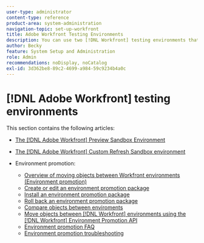 ```yaml
---
user-type: administrator
content-type: reference
product-area: system-administration
navigation-topic: set-up-workfront
title: Adobe Workfront Testing Environments
description: You can use two [!DNL Workfront] testing environments that replicate your [!DNL Workfront] production environment. The Preview Sandbox is refreshed each weekend by Workfront. Data added to your live environment on Friday appears in your Preview Sandbox by the following Monday. The Custom Refresh Sandbox is a separate testing environment which is refreshed manually by you. There is an additional cost to obtain the Custom Refresh Sandbox.
author: Becky
feature: System Setup and Administration
role: Admin
recommendations: noDisplay, noCatalog
exl-id: 3d362be8-89c2-4699-a984-59c9234b4a0c
---
```

# [!DNL Adobe Workfront] testing environments

This section contains the following articles:

* [The [!DNL Adobe Workfront] Preview Sandbox Environment](../../../administration-and-setup/set-up-workfront/workfront-testing-environments/wf-preview-sandbox-environment.md)
* [The [!DNL Adobe Workfront] Custom Refresh Sandbox environment](../../../administration-and-setup/set-up-workfront/workfront-testing-environments/wf-custom-refresh-sandbox-environment.md)
* Environment promotion:

   * [Overview of moving objects between Workfront environments (Environment promotion)](/help/quicksilver/administration-and-setup/set-up-workfront/workfront-testing-environments/environment-promotion-in-wf.md)
   * [Create or edit an environment promotion package](/help/quicksilver/administration-and-setup/set-up-workfront/workfront-testing-environments/environment-promotion-create-package.md)
   * [Install an environment promotion package](/help/quicksilver/administration-and-setup/set-up-workfront/workfront-testing-environments/environment-promotion-install-package.md)
   * [Roll back an environment promotion package](/help/quicksilver/administration-and-setup/set-up-workfront/workfront-testing-environments/environment-promotion-rollback.md)
   * [Compare objects between enviroments](/help/quicksilver/administration-and-setup/set-up-workfront/workfront-testing-environments/environment-promotion-compare.md)
   * [Move objects between [!DNL Workfront] environments using the [!DNL Workfront] Environment Promotion API](/help/quicksilver/administration-and-setup/set-up-workfront/workfront-testing-environments/environment-promotion.md)
   * [Environment promotion FAQ](/help/quicksilver/administration-and-setup/set-up-workfront/workfront-testing-environments/environment-promotion-faq.md)
   * [Environment promotion troubleshooting](/help/quicksilver/administration-and-setup/set-up-workfront/workfront-testing-environments/environment-promotion-troubleshooting.md)
